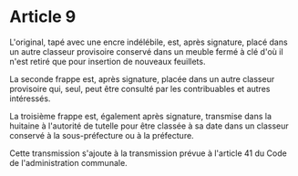 # Article 9

L'original, tapé avec une encre indélébile, est, après signature, placé dans un autre classeur provisoire conservé dans un meuble fermé à clé d'où il n'est retiré que pour insertion de nouveaux feuillets.

La seconde frappe est, après signature, placée dans un autre classeur provisoire qui, seul, peut être consulté par les contribuables et autres intéressés.

La troisième frappe est, également après signature, transmise dans la huitaine à l'autorité de tutelle pour être classée à sa date dans un classeur conservé à la sous-préfecture ou à la préfecture.

Cette transmission s'ajoute à la transmission prévue à l'article 41 du Code de l'administration communale.
